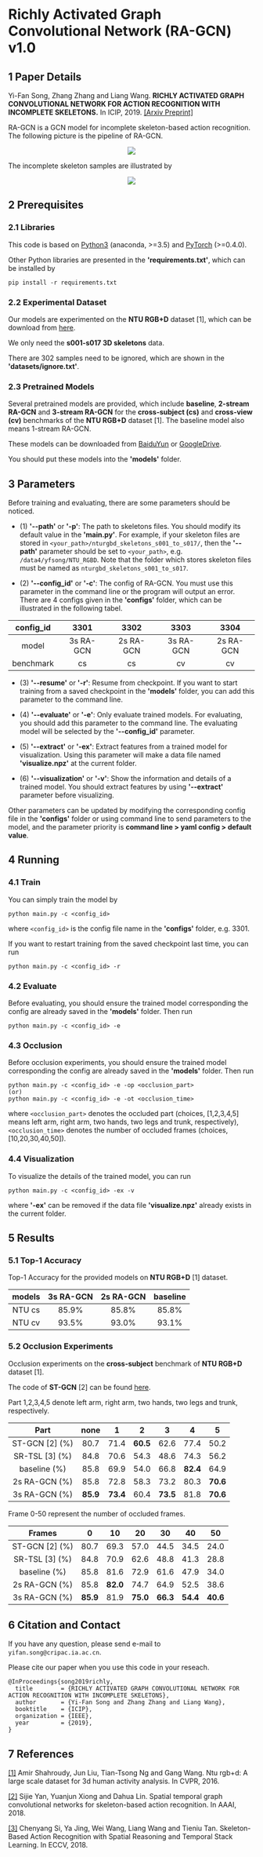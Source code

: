 # Richly Activated Graph Convolutional Network (RA-GCN) v1.0

## 1 Paper Details

Yi-Fan Song, Zhang Zhang and Liang Wang. **RICHLY ACTIVATED GRAPH CONVOLUTIONAL NETWORK FOR ACTION RECOGNITION 
WITH INCOMPLETE SKELETONS.** In ICIP, 2019. [[Arxiv Preprint]](https://arxiv.org/pdf/1905.06774.pdf)

RA-GCN is a GCN model for incomplete skeleton-based action recognition. The following picture is the pipeline of RA-GCN.
<div align="center">
    <img src="resources/pipeline.png">
</div>

The incomplete skeleton samples are illustrated by
<div align="center">
    <img src="resources/incomplete.png">
</div>


## 2 Prerequisites

### 2.1 Libraries

This code is based on [Python3](https://www.anaconda.com/) (anaconda, >=3.5) and [PyTorch](http://pytorch.org/) (>=0.4.0).

Other Python libraries are presented in the **'requirements.txt'**, which can be installed by 
```
pip install -r requirements.txt
```

### 2.2 Experimental Dataset

Our models are experimented on the **NTU RGB+D** dataset [1], which can be download from 
[here](http://rose1.ntu.edu.sg/datasets/actionrecognition.asp).

We only need the **s001-s017 3D skeletons** data. 

There are 302 samples need to be ignored, which are shown in the **'datasets/ignore.txt'**.

### 2.3 Pretrained Models

Several pretrained models are provided, which include **baseline**, **2-stream RA-GCN** and **3-stream RA-GCN** for the **cross-subject (cs)** 
and **cross-view (cv)** benchmarks of the **NTU RGB+D** dataset [1]. The baseline model also means 1-stream RA-GCN.

These models can be downloaded from [BaiduYun](https://pan.baidu.com/s/17F0QDxEuxBqOCDRiXU-UoA) or 
[GoogleDrive](https://drive.google.com/drive/folders/1ajLfO81jYApe-0GZs4lJOysxMF15L3cz?usp=sharing).

You should put these models into the **'models'** folder.


## 3 Parameters

Before training and evaluating, there are some parameters should be noticed.

* (1) **'--path'** or **'-p'**: The path to skeletons files. You should modify its default value in the **'main.py'**. 
For example, if your skeleton files are stored in `<your_path>/nturgbd_skeletons_s001_to_s017/`, then the **'--path'** parameter should be set to `<your_path>`, e.g. `/data4/yfsong/NTU_RGBD`. Note that the folder which stores skeleton files must be named as `nturgbd_skeletons_s001_to_s017`.

* (2) **'--config_id'** or **'-c'**: The config of RA-GCN. You must use this parameter in the command line or the program will output an error. 
There are 4 configs given in the **'configs'** folder, which can be illustrated in the following tabel.

| config_id | 3301      | 3302      | 3303      | 3304      |
| :-------: | :-------: | :-------: | :-------: | :-------: |
| model     | 3s RA-GCN | 2s RA-GCN | 3s RA-GCN | 2s RA-GCN |
| benchmark | cs        | cs        | cv        | cv        |

* (3) **'--resume'** or **'-r'**: Resume from checkpoint. If you want to start training from a saved checkpoint in the **'models'** folder, 
you can add this parameter to the command line.

* (4) **'--evaluate'** or **'-e'**: Only evaluate trained models. For evaluating, you should add this parameter to the command line. 
The evaluating model will be selected by the **'--config_id'** parameter.

* (5) **'--extract'** or **'-ex'**: Extract features from a trained model for visualization. 
Using this parameter will make a data file named **'visualize.npz'** at the current folder.

* (6) **'--visualization'** or **'-v'**: Show the information and details of a trained model. 
You should extract features by using **'--extract'** parameter before visualizing.

Other parameters can be updated by modifying the corresponding config file in the **'configs'** folder or using command line to send parameters to the model, 
and the parameter priority is **command line > yaml config > default value**.


## 4 Running

### 4.1 Train

You can simply train the model by 
```
python main.py -c <config_id>
```
where `<config_id>` is the config file name in the **'configs'** folder, e.g. 3301.

If you want to restart training from the saved checkpoint last time, you can run
```
python main.py -c <config_id> -r
```

### 4.2 Evaluate

Before evaluating, you should ensure the trained model corresponding the config are already saved in the **'models'** folder. Then run
```
python main.py -c <config_id> -e
```

### 4.3 Occlusion

Before occlusion experiments, you should ensure the trained model corresponding the config are already saved in the **'models'** folder. Then run
```
python main.py -c <config_id> -e -op <occlusion_part>
(or)
python main.py -c <config_id> -e -ot <occlusion_time>
```
where `<occlusion_part>` denotes the occluded part (choices, [1,2,3,4,5] means left arm, right arm, two hands, two legs and trunk, respectively), 
`<occlusion_time>` denotes the number of occluded frames (choices, [10,20,30,40,50]).

### 4.4 Visualization

To visualize the details of the trained model, you can run
```
python main.py -c <config_id> -ex -v
```
where **'-ex'** can be removed if the data file **'visualize.npz'** already exists in the current folder.


## 5 Results

### 5.1 Top-1 Accuracy

Top-1 Accuracy for the provided models on **NTU RGB+D** [1] dataset.

| models | 3s RA-GCN | 2s RA-GCN | baseline |
| :----: | :-------: | :-------: | :------: |
| NTU cs | 85.9%     | 85.8%     | 85.8%    |
| NTU cv | 93.5%     | 93.0%     | 93.1%    |

### 5.2 Occlusion Experiments

Occlusion experiments on the **cross-subject** benchmark of **NTU RGB+D** dataset [1]. 

The code of **ST-GCN** [2] can be found [here](https://github.com/yysijie/st-gcn).

Part 1,2,3,4,5 denote left arm, right arm, two hands, two legs and trunk, respectively.

| Part           | none     | 1        | 2        | 3        | 4        | 5        |
| :------------: | :------: | :------: | :------: | :------: | :------: | :------: |
| ST-GCN [2] (%) | 80.7     | 71.4     | **60.5** | 62.6     | 77.4     | 50.2     |
| SR-TSL [3] (%) | 84.8     | 70.6     | 54.3     | 48.6     | 74.3     | 56.2     |
| baseline   (%) | 85.8     | 69.9     | 54.0     | 66.8     | **82.4** | 64.9     |
| 2s RA-GCN  (%) | 85.8     | 72.8     | 58.3     | 73.2     | 80.3     | **70.6** |
| 3s RA-GCN  (%) | **85.9** | **73.4** | 60.4     | **73.5** | 81.8     | **70.6** |

Frame 0-50 represent the number of occluded frames.

| Frames         | 0        | 10       | 20       | 30       | 40       | 50       |
| :------------: | :------: | :------: | :------: | :------: | :------: | :------: |
| ST-GCN [2] (%) | 80.7     | 69.3     | 57.0     | 44.5     | 34.5     | 24.0     |
| SR-TSL [3] (%) | 84.8     | 70.9     | 62.6     | 48.8     | 41.3     | 28.8     |
| baseline   (%) | 85.8     | 81.6     | 72.9     | 61.6     | 47.9     | 34.0     |
| 2s RA-GCN  (%) | 85.8     | **82.0** | 74.7     | 64.9     | 52.5     | 38.6     |
| 3s RA-GCN  (%) | **85.9** | 81.9     | **75.0** | **66.3** | **54.4** | **40.6** |


## 6 Citation and Contact

If you have any question, please send e-mail to `yifan.song@cripac.ia.ac.cn`.

Please cite our paper when you use this code in your reseach.
```
@InProceedings{song2019richly,
  title        = {RICHLY ACTIVATED GRAPH CONVOLUTIONAL NETWORK FOR ACTION RECOGNITION WITH INCOMPLETE SKELETONS},
  author       = {Yi-Fan Song and Zhang Zhang and Liang Wang},
  booktitle    = {ICIP},
  organization = {IEEE},
  year         = {2019},
}
```


## 7 References

[[1]](https://arxiv.org/pdf/1604.02808.pdf) Amir Shahroudy, Jun Liu, Tian-Tsong Ng and Gang Wang. Ntu rgb+d: 
A large scale dataset for 3d human activity analysis. In CVPR, 2016.

[[2]](https://arxiv.org/pdf/1801.07455.pdf) Sijie Yan, Yuanjun Xiong and Dahua Lin. Spatial temporal graph 
convolutional networks for skeleton-based action recognition. In AAAI, 2018.

[[3]](https://arxiv.org/pdf/1805.02335.pdf) Chenyang Si, Ya Jing, Wei Wang, Liang Wang and Tieniu Tan. Skeleton-Based 
Action Recognition with Spatial Reasoning and Temporal Stack Learning. In ECCV, 2018.

